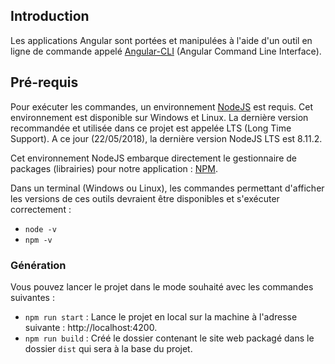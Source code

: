 ## Introduction

Les applications Angular sont portées et manipulées à l'aide d'un outil en ligne de commande appelé [Angular-CLI](https://cli.angular.io/) (Angular Command Line Interface).

## Pré-requis

Pour exécuter les commandes, un environnement [NodeJS](https://nodejs.org/en/) est requis. Cet environnement est disponible sur Windows et Linux.
La dernière version recommandée et utilisée dans ce projet est appelée LTS (Long Time Support). A ce jour (22/05/2018), la dernière version NodeJS LTS est 8.11.2.

Cet environnement NodeJS embarque directement le gestionnaire de packages (librairies) pour notre application : [NPM](https://www.npmjs.com/).

Dans un terminal (Windows ou Linux), les commandes permettant d'afficher les versions de ces outils devraient être disponibles et s'exécuter correctement :

* `node -v`
* `npm -v`

### Génération

Vous pouvez lancer le projet dans le mode souhaité avec les commandes suivantes :

* `npm run start` : Lance le projet en local sur la machine à l'adresse suivante : http://localhost:4200.
* `npm run build` : Créé le dossier contenant le site web packagé dans le dossier `dist` qui sera à la base du projet.

